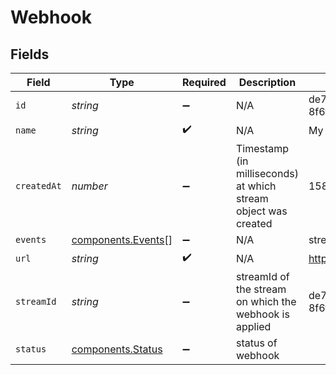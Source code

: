 # Webhook


## Fields

| Field                                                          | Type                                                           | Required                                                       | Description                                                    | Example                                                        |
| -------------------------------------------------------------- | -------------------------------------------------------------- | -------------------------------------------------------------- | -------------------------------------------------------------- | -------------------------------------------------------------- |
| `id`                                                           | *string*                                                       | :heavy_minus_sign:                                             | N/A                                                            | de7818e7-610a-4057-8f6f-b785dc1e6f88                           |
| `name`                                                         | *string*                                                       | :heavy_check_mark:                                             | N/A                                                            | My webhook                                                     |
| `createdAt`                                                    | *number*                                                       | :heavy_minus_sign:                                             | Timestamp (in milliseconds) at which stream object was created | 1587667174725                                                  |
| `events`                                                       | [components.Events](../../models/components/events.md)[]       | :heavy_minus_sign:                                             | N/A                                                            | stream.started,recording.ready                                 |
| `url`                                                          | *string*                                                       | :heavy_check_mark:                                             | N/A                                                            | https://webhook.example.com                                    |
| `streamId`                                                     | *string*                                                       | :heavy_minus_sign:                                             | streamId of the stream on which the webhook is applied         | de7818e7-610a-4057-8f6f-b785dc1e6f88                           |
| `status`                                                       | [components.Status](../../models/components/status.md)         | :heavy_minus_sign:                                             | status of webhook                                              |                                                                |